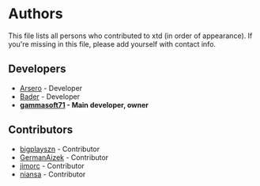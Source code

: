 # Authors

This file lists all persons who contributed to xtd (in order of appearance). If you're missing in this file, please add yourself with contact info.

## Developers

* [Arsero](https://github.com/Arsero) - Developer
* [Bader](https://github.com/BaderEddineOuaich) - Developer
* **[gammasoft71](https://gammasoft71.wixsite.com/gammasoft) - Main developer, owner**

## Contributors
* [bigplayszn](https://github.com/bigplayszn) - Contributor
* [GermanAizek](https://github.com/GermanAizek) - Contributor
* [jimorc](https://github.com/jimorc) - Contributor
* [niansa](https://github.com/niansa) - Contributor

